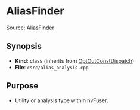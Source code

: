 # AliasFinder

Source: [AliasFinder](../../../csrc/alias_analysis.cpp)

## Synopsis
- **Kind**: class (inherits from [OptOutConstDispatch](../../csrc/dispatch.h#L204))
- **File**: `csrc/alias_analysis.cpp`

## Purpose
- Utility or analysis type within nvFuser.
